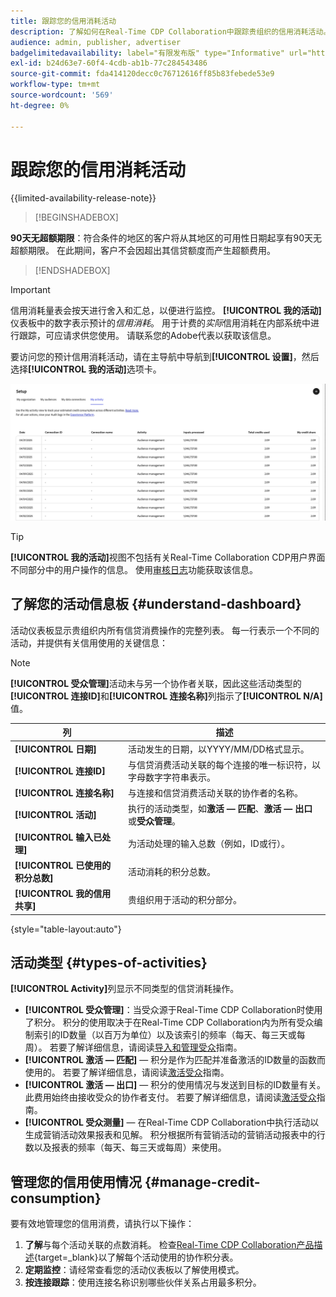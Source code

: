 ```yaml
---
title: 跟踪您的信用消耗活动
description: 了解如何在Real-Time CDP Collaboration中跟踪贵组织的信用消耗活动。
audience: admin, publisher, advertiser
badgelimitedavailability: label="有限发布版" type="Informative" url="https://helpx.adobe.com/cn/legal/product-descriptions/real-time-customer-data-platform-collaboration.html newtab=true"
exl-id: b24d63e7-60f4-4cdb-ab1b-77c284543486
source-git-commit: fda414120decc0c76712616ff85b83febede53e9
workflow-type: tm+mt
source-wordcount: '569'
ht-degree: 0%

---
```


# 跟踪您的信用消耗活动

{{limited-availability-release-note}}

>[!BEGINSHADEBOX]

**90天无超额期限**：符合条件的地区的客户将从其地区的可用性日期起享有90天无超额期限。 在此期间，客户不会因超出其信贷额度而产生超额费用。

>[!ENDSHADEBOX]

>[!IMPORTANT]
>
>信用消耗量表会按天进行舍入和汇总，以便进行监控。 **[!UICONTROL 我的活动]**&#x200B;仪表板中的数字表示预计的&#x200B;*信用消耗*。 用于计费的&#x200B;*实际*&#x200B;信用消耗在内部系统中进行跟踪，可应请求供您使用。 请联系您的Adobe代表以获取该信息。

要访问您的预计信用消耗活动，请在主导航中导航到&#x200B;**[!UICONTROL 设置]**，然后选择&#x200B;**[!UICONTROL 我的活动]**&#x200B;选项卡。

![我的活动信息板显示信用消耗详细信息](/help/assets/setup/my-activity-credits/activity-dashboard.png)

>[!TIP]
>
>**[!UICONTROL 我的活动]**&#x200B;视图不包括有关Real-Time Collaboration CDP用户界面不同部分中的用户操作的信息。 使用[审核日志](/help/guide/setup/audit-logs.md)功能获取该信息。

## 了解您的活动信息板 {#understand-dashboard}

活动仪表板显示贵组织内所有信贷消费操作的完整列表。 每一行表示一个不同的活动，并提供有关信用使用的关键信息：

>[!NOTE]
>
>**[!UICONTROL 受众管理]**&#x200B;活动未与另一个协作者关联，因此这些活动类型的&#x200B;**[!UICONTROL 连接ID]**&#x200B;和&#x200B;**[!UICONTROL 连接名称]**&#x200B;列指示了&#x200B;**[!UICONTROL N/A]**&#x200B;值。

| 列 | 描述 |
|------------|--------------|
| **[!UICONTROL 日期]** | 活动发生的日期，以YYYY/MM/DD格式显示。 |
| **[!UICONTROL 连接ID]** | 与信贷消费活动关联的每个连接的唯一标识符，以字母数字字符串表示。 |
| **[!UICONTROL 连接名称]** | 与连接和信贷消费活动关联的协作者的名称。 |
| **[!UICONTROL 活动]** | 执行的活动类型，如&#x200B;**激活 — 匹配**、**激活 — 出口**&#x200B;或&#x200B;**受众管理**。 |
| **[!UICONTROL 输入已处理]** | 为活动处理的输入总数（例如，ID或行）。 |
| **[!UICONTROL 已使用的积分总数]** | 活动消耗的积分总数。 |
| **[!UICONTROL 我的信用共享]** | 贵组织用于活动的积分部分。 |

{style="table-layout:auto"}

## 活动类型 {#types-of-activities}

**[!UICONTROL Activity]**&#x200B;列显示不同类型的信贷消耗操作。

* **[!UICONTROL 受众管理]**：当受众源于Real-Time CDP Collaboration时使用了积分。 积分的使用取决于在Real-Time CDP Collaboration内为所有受众编制索引的ID数量（以百万为单位）以及该索引的频率（每天、每三天或每周）。 若要了解详细信息，请阅读[导入和管理受众](/help/guide/setup/onboard-audiences.md)指南。
* **[!UICONTROL 激活 — 匹配]** — 积分是作为匹配并准备激活的ID数量的函数而使用的。 若要了解详细信息，请阅读[激活受众](/help/guide/collaborate/activate.md)指南。
* **[!UICONTROL 激活 — 出口]** — 积分的使用情况与发送到目标的ID数量有关。 此费用始终由接收受众的协作者支付。 若要了解详细信息，请阅读[激活受众](/help/guide/collaborate/activate.md)指南。
* **[!UICONTROL 受众测量]** — 在Real-Time CDP Collaboration中执行活动以生成营销活动效果报表和见解。 积分根据所有营销活动的营销活动报表中的行数以及报表的频率（每天、每三天或每周）来使用。

## 管理您的信用使用情况 {#manage-credit-consumption}

要有效地管理您的信用消费，请执行以下操作：

1. **了解**&#x200B;与每个活动关联的点数消耗。 检查[Real-Time CDP Collaboration产品描述](https://helpx.adobe.com/cn/legal/product-descriptions/real-time-customer-data-platform-collaboration.html){target=_blank}以了解每个活动使用的协作积分表。
2. **定期监控**：请经常查看您的活动仪表板以了解使用模式。
3. **按连接跟踪**：使用连接名称识别哪些伙伴关系占用最多积分。

<!--

## Pagination and navigation

The activity list is paginated to improve performance and readability. Use the navigation controls at the bottom of the table to move between pages and adjust how many records you can view at once.

-->
